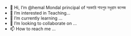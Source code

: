- 👋 Hi, I’m @hemal Mondal principal of সরকারি শাহপুর মধুগ্রাম কলেজ
- 👀 I’m interested in Teaching...
- 🌱 I’m currently learning ...
- 💞️ I’m looking to collaborate on ...
- 📫 How to reach me ...

<!---
SMC69/SMC69 is a ✨ special ✨ repository because its `README.md` (this file) appears on your GitHub profile.
You can click the Preview link to take a look at your changes.
--->
